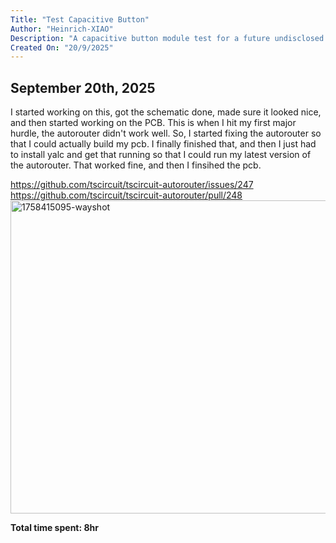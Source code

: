```yaml
---
Title: "Test Capacitive Button"
Author: "Heinrich-XIAO"
Description: "A capacitive button module test for a future undisclosed project."
Created On: "20/9/2025"
---
```


## September 20th, 2025

I started working on this, got the schematic done, made sure it looked nice, and then started working on the PCB. 
This is when I hit my first major hurdle, the autorouter didn't work well. So, I started fixing the autorouter so that I could actually build my pcb.
I finally finished that, and then I just had to install yalc and get that running so that I could run my latest version of the autorouter.
That worked fine, and then I finsihed the pcb.

https://github.com/tscircuit/tscircuit-autorouter/issues/247
https://github.com/tscircuit/tscircuit-autorouter/pull/248
<img width="871" height="501" alt="1758415095-wayshot" src="https://github.com/user-attachments/assets/88b697af-abab-4d5c-a3f4-765bc10ebd9e" />

**Total time spent: 8hr**
